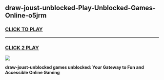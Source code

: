 
## draw-joust-unblocked-Play-Unblocked-Games-Online-o5jrm
<h3>
<a href="https://premium76.site?title=draw-joust-unblocked&ref=25A">CLICK TO PLAY</a></h3>
<hr>

<h3>
<a href="https://premium76.site?title=draw-joust-unblocked&ref=25A">CLICK 2 PLAY</a>
  
</h3>

<a href="https://premium76.site?title=draw-joust-unblocked&ref=25A"><img src="https://clearcache.store/games.png"></a>


**draw-joust-unblocked games unblocked: Your Gateway to Fun and Accessible Online Gaming**
